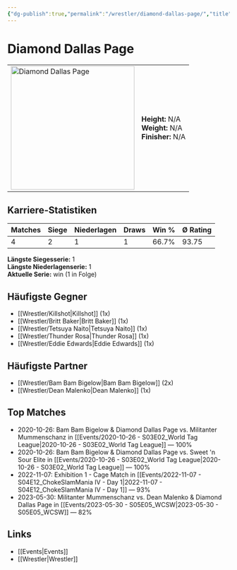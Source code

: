 ```yaml
---
{"dg-publish":true,"permalink":"/wrestler/diamond-dallas-page/","title":"Diamond Dallas Page","tags":["wrestler"],"noteIcon":""}
---
```



# Diamond Dallas Page

<table>
        <tr>
        <td><img src="https://github.com/CptSpaulding1980/choke-slam-wrestling/releases/download/images/Diamond_Dallas_Page.png" width="280" alt="Diamond Dallas Page"></td>
        <td>
        <b>Height:</b> N/A<br>
        <b>Weight:</b> N/A<br>
        <b>Finisher:</b> N/A<br>
        </td>
        </tr>
        </table>
        
## Karriere-Statistiken

| Matches | Siege | Niederlagen | Draws | Win % | Ø Rating |
|---------|-------|-------------|-------|-------|-----------|
| 4 | 2 | 1 | 1 | 66.7% | 93.75 |

**Längste Siegesserie:** 1<br>**Längste Niederlagenserie:** 1<br>**Aktuelle Serie:** win (1 in Folge)


## Häufigste Gegner
- [[Wrestler/Killshot\|Killshot]] (1x)
- [[Wrestler/Britt Baker\|Britt Baker]] (1x)
- [[Wrestler/Tetsuya Naito\|Tetsuya Naito]] (1x)
- [[Wrestler/Thunder Rosa\|Thunder Rosa]] (1x)
- [[Wrestler/Eddie Edwards\|Eddie Edwards]] (1x)

## Häufigste Partner
- [[Wrestler/Bam Bam Bigelow\|Bam Bam Bigelow]] (2x)
- [[Wrestler/Dean Malenko\|Dean Malenko]] (1x)

## Top Matches
- 2020-10-26: Bam Bam Bigelow & Diamond Dallas Page vs. Militanter Mummenschanz in [[Events/2020-10-26 - S03E02_World Tag League\|2020-10-26 - S03E02_World Tag League]] — 100%
- 2020-10-26: Bam Bam Bigelow & Diamond Dallas Page vs. Sweet 'n Sour Elite in [[Events/2020-10-26 - S03E02_World Tag League\|2020-10-26 - S03E02_World Tag League]] — 100%
- 2022-11-07: Exhibition 1 - Cage Match in [[Events/2022-11-07 - S04E12_ChokeSlamMania IV - Day 1\|2022-11-07 - S04E12_ChokeSlamMania IV - Day 1]] — 93%
- 2023-05-30: Militanter Mummenschanz vs. Dean Malenko & Diamond Dallas Page in [[Events/2023-05-30 - S05E05_WCSW\|2023-05-30 - S05E05_WCSW]] — 82%

## Links
- [[Events\|Events]]
- [[Wrestler\|Wrestler]]
